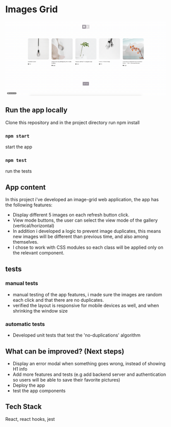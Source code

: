 # Images Grid

![Images Grid Demo](demo/demo.gif)

## Run the app locally

Clone this repository and in the project directory run npm install

### `npm start`

start the app

### `npm test`

run the tests

## App content

In this project i've developed an image-grid web application, the app has the following features:

- Display different 5 images on each refresh button click.
- View mode buttons, the user can select the view mode of the gallery (vertical/horizontal)
- In addition i developed a logic to prevent image duplicates, this means new images will be different than previous time, and also among themselves.
- I chose to work with CSS modules so each class will be applied only on the relevant component.

## tests

### manual tests

- manual testing of the app features, i made sure the images are random each click and that there are no duplicates.
- verified the layout is responsive for mobile devices as well, and when shrinking the window size

### automatic tests

- Developed unit tests that test the 'no-duplications' algorithm

## What can be improved? (Next steps)

- Display an error modal when something goes wrong, instead of showing H1 info
- Add more features and tests (e.g add backend server and authentication so users will be able to save their
  favorite pictures)
- Deploy the app
- test the app components

## Tech Stack

React, react hooks, jest
